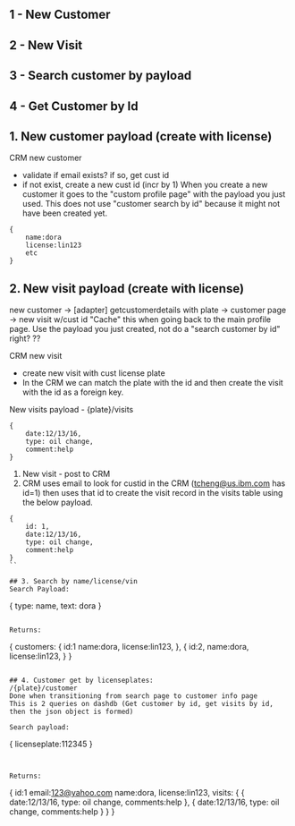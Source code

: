 ## 1 - New Customer
## 2 - New Visit
## 3 - Search customer by payload
## 4 - Get Customer by Id

## 1. New customer payload (create with license)
CRM new customer
- validate if email exists? if so, get cust id
- if not exist, create a new cust id (incr by 1)
When you create a new customer it goes to the "custom profile page" with the payload you just used. 
This does not use "customer search by id" because it might not have been created yet.

```
{
    name:dora
    license:lin123
    etc
}
```

## 2. New visit payload (create with license)
new customer -> [adapter] getcustomerdetails with plate -> customer page -> new visit w/cust id
"Cache" this when going back to the main profile page. Use the payload you just created, not do a "search customer by id" right? ??

CRM new visit
- create new visit with cust license plate
- In the CRM we can match the plate with the id and then create the visit with the id as a foreign key.

New visits payload - 
{plate}/visits
```
{
    date:12/13/16,
    type: oil change,
    comment:help    
}
```

1. New visit - post to CRM 
2. CRM uses email to look for custid in the CRM (tcheng@us.ibm.com has id=1) then uses that id to create the visit record in the visits table using the below payload.

```
{
    id: 1,
    date:12/13/16,
    type: oil change,
    comment:help    
}
``

## 3. Search by name/license/vin
Search Payload:

```
{
    type: name,
    text: dora
}

```

Returns:
```
{ 
    customers: 
        {
            id:1
            name:dora,
            license:lin123,
        },
        {
            id:2,
            name:dora,
            license:lin123,
        }
}
```

## 4. Customer get by licenseplates:
/{plate}/customer
Done when transitioning from search page to customer info page
This is 2 queries on dashdb (Get customer by id, get visits by id, then the json object is formed)

Search payload:
```
{
    licenseplate:112345
}
```


Returns:
```
{
    id:1
    email:123@yahoo.com
    name:dora,
    license:lin123,
    visits:
            {
                {
                    date:12/13/16,
                    type: oil change,
                    comments:help
                },
                {
                    date:12/13/16,
                    type: oil change,
                    comments:help
                }
            }
}
```            
